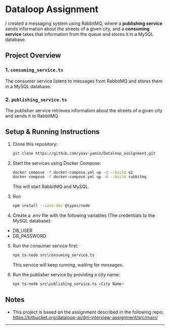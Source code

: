 # Dataloop Assignment

I created a messaging system using RabbitMQ, where a **publishing service** sends information about the streets of a given city, and a **consuming service** takes that information from the queue and stores it in a MySQL database.

## Project Overview

### 1. `consuming_service.ts`
The consumer service listens to messages from RabbitMQ and stores them in a MySQL database.

### 2. `publishing_service.ts`
The publisher service retrieves information about the streets of a given city and sends it to RabbitMQ.


## Setup & Running Instructions

1. Clone this repository:
   ```sh
   git clone https://github.com/yoav-yamin/Dataloop_assignment.git
   ```

2. Start the services using Docker Compose:
   ```sh
   docker compose -f docker-compose.yml up -d --build s2
   docker compose -f docker-compose.yml up -d --build rabbitmq
   ```
   This will start RabbitMQ and MySQL.

3. Run 
   ```sh
   npm install --save-dev @types/node
   ```
   
4. Create a .env file with the following variables (The credentials to the MySQL database):
  - DB_USER
  - DB_PASSWORD

5. Run the consumer service first:
   ```sh
   npx ts-node src\consuming_service.ts
   ```
   This service will keep running, waiting for messages.

6. Run the publisher service by providing a city name:
   ```sh
   npx ts-node src\publishing_service.ts <City Name>
   ```

## Notes
- This project is based on the assignment described in the following repo:
https://bitbucket.org/dataloop-ai/dm-interview-assignment/src/main/


---


